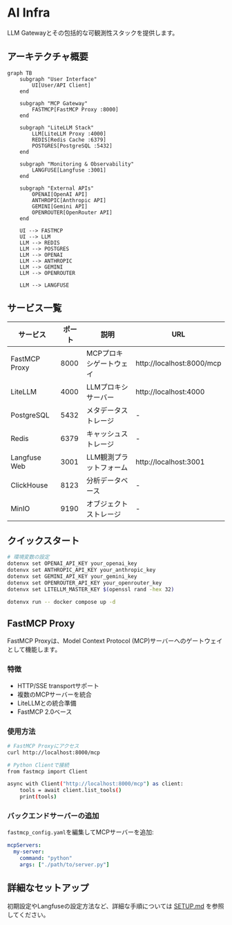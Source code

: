 # AI Infra

LLM Gatewayとその包括的な可観測性スタックを提供します。

## アーキテクチャ概要

```mermaid
graph TB
    subgraph "User Interface"
        UI[User/API Client]
    end

    subgraph "MCP Gateway"
        FASTMCP[FastMCP Proxy :8000]
    end

    subgraph "LiteLLM Stack"
        LLM[LiteLLM Proxy :4000]
        REDIS[Redis Cache :6379]
        POSTGRES[PostgreSQL :5432]
    end

    subgraph "Monitoring & Observability"
        LANGFUSE[Langfuse :3001]
    end

    subgraph "External APIs"
        OPENAI[OpenAI API]
        ANTHROPIC[Anthropic API]
        GEMINI[Gemini API]
        OPENROUTER[OpenRouter API]
    end

    UI --> FASTMCP
    UI --> LLM
    LLM --> REDIS
    LLM --> POSTGRES
    LLM --> OPENAI
    LLM --> ANTHROPIC
    LLM --> GEMINI
    LLM --> OPENROUTER

    LLM --> LANGFUSE
```

## サービス一覧

| サービス | ポート | 説明 | URL |
|---------|--------|------|-----|
| FastMCP Proxy | 8000 | MCPプロキシゲートウェイ | http://localhost:8000/mcp |
| LiteLLM | 4000 | LLMプロキシサーバー | http://localhost:4000 |
| PostgreSQL | 5432 | メタデータストレージ | - |
| Redis | 6379 | キャッシュストレージ | - |
| Langfuse Web | 3001 | LLM観測プラットフォーム | http://localhost:3001 |
| ClickHouse | 8123 | 分析データベース | - |
| MinIO | 9190 | オブジェクトストレージ | - |

## クイックスタート

```bash
# 環境変数の設定
dotenvx set OPENAI_API_KEY your_openai_key
dotenvx set ANTHROPIC_API_KEY your_anthropic_key
dotenvx set GEMINI_API_KEY your_gemini_key
dotenvx set OPENROUTER_API_KEY your_openrouter_key
dotenvx set LITELLM_MASTER_KEY $(openssl rand -hex 32)

dotenvx run -- docker compose up -d
```

## FastMCP Proxy

FastMCP Proxyは、Model Context Protocol (MCP)サーバーへのゲートウェイとして機能します。

### 特徴
- HTTP/SSE transportサポート
- 複数のMCPサーバーを統合
- LiteLLMとの統合準備
- FastMCP 2.0ベース

### 使用方法

```bash
# FastMCP Proxyにアクセス
curl http://localhost:8000/mcp

# Python Clientで接続
from fastmcp import Client

async with Client("http://localhost:8000/mcp") as client:
    tools = await client.list_tools()
    print(tools)
```

### バックエンドサーバーの追加

`fastmcp_config.yaml`を編集してMCPサーバーを追加:

```yaml
mcpServers:
  my-server:
    command: "python"
    args: ["./path/to/server.py"]
```

## 詳細なセットアップ

初期設定やLangfuseの設定方法など、詳細な手順については [SETUP.md](SETUP.md) を参照してください。
